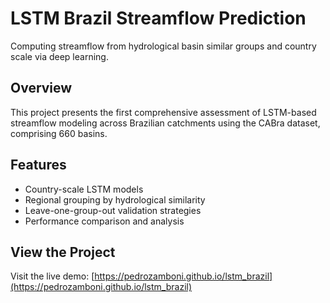 # LSTM Brazil Streamflow Prediction

Computing streamflow from hydrological basin similar groups and country scale via deep learning.

## Overview

This project presents the first comprehensive assessment of LSTM-based streamflow modeling across Brazilian catchments using the CABra dataset, comprising 660 basins.

## Features

- Country-scale LSTM models
- Regional grouping by hydrological similarity
- Leave-one-group-out validation strategies
- Performance comparison and analysis

## View the Project

Visit the live demo: [https://pedrozamboni.github.io/lstm_brazil](https://pedrozamboni.github.io/lstm_brazil)
